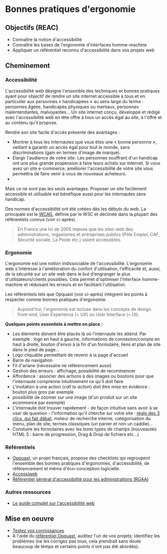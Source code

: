 # Bonnes pratiques d'ergonomie 

## Objectifs (REAC)

* Connaître la notion d'accessibilité 
* Connaître les bases de l'ergonomie d'interfaces homme-machine
* Appliquer un référentiel reconnu d'accessibilité dans vos projets web

## Cheminement

### Accessibilité

L'accessibilité web désigne l'ensemble des techniques et bonnes pratiques ayant pour objectif de rendre un site internet accessible à tous et en particulier aux personnes « handicapées » au sens large du terme : personnes âgées, handicapés physiques ou mentaux, personnes malentendantes, malvoyantes... Un site internet conçu, développé et rédigé avec l'accessibilité web en tête offre à tous un accès égal au site, à l'offre et au contenu qu'il propose.

Rendre son site facile d'accès présente des avantages :

* Montrer à tous les internautes que vous êtes une « bonne personne », veillant à garantir un accès égal pour tout le monde, sans discriminations (gain en termes d'image de marque).
* Elargir l'audience de votre site. Les personnes souffrant d'un handicap ont une plus grande propension à faire leurs achats sur internet. Si vous avez un site e-commerce, améliorer l'accessibilité de votre site vous permettra de faire venir à vous de nouveaux acheteurs.
* 
Mais ce ne sont pas les seuls avantages. Proposer un site facilement accessible et utilisable est bénéfique aussi pour les internautes sans handicap.

Des normes d'accessibilité ont été créées dès les débuts du web. La principale est le [WCAG](https://www.w3.org/Translations/WCAG20-fr), définie par le W3C et déclinée dans la plupart des référentiels connus (voir ci-après).  

> En France une loi de 2005 impose que les sites web des administrations, organismes et entreprises publics (Pôle Emploi, CAF, Sécurité sociale, La Poste etc.) soient accessibles.   

### Ergonomie

L'ergonomie est une notion indissociable de l'accessibilité. L'ergonomie web s'intéresse à l'amélioration du confort d'utilisation, l'efficacité et, aussi, de la sécurité sur un site web dans le but d'engranger le plus d'utilisateurs/clients possibles. Cela permet d'optimiser l'interface homme-machine et réduisant les erreurs et en facilitant l'utilisation.

Les référentiels tels que Opquast (voir ci-après) intègrent les points à respecter comme bonnes pratiques d'ergonomie.  

> Aujourd'hui, l'ergonomie est incluse dans les concepts de design front-end, User Experience (= UX) ou User Interface (= UI).

**Quelques points essentiels à mettre en place :** 

* Les éléments doivent être placés là où l'internaute les attend. Par exemple : logo en haut à gauche, informations de connexion/compte en haut à droite, bouton d'envoi à la fin d'un formulaire, liens et plan de site dans le pied de page... 
* Logo cliquable permettant de revenir à la page d'accueil
* Barre de navigation
* Fil d'ariane (nécessaire ne référencement aussi)
* Gestion des erreurs : affichage, possibilité de recommencer
* Affordance : associer des actions à des images ou boutons pour que l'internaute comprenne intuitivement ce qu'il doit faire
* L'invitation à une action (_call to action_) doit être mise en évidence : bouton plus gros par exemple
* possibilité de zoomer sur une image (d'un produit sur un site ecommerce par exemple)  
* L'internaute doit trouver rapidement - de façon intuitive sans avoir à se oser de question - l'information qu'il cherche sur votre site : [règle des 3 clics, qui fait débat](https://www.oboqo.com/blog/la-regle-des-3-clics-que-faut-il-en-retenir), moteur de recherche interne, catégorisation du menu, plan de site, termes classiques (un panier et non un caddie)...
* Constuire les formulaires avec les bons types de champs (nouveautés HTML 5 : barre de progression, Drag & Drop de fichiers etc...) 

### Référentiels

* [Opquast](https://checklists.opquast.com/fr), un projet français, propose des checklists qui regroupent l'ensemble des bonnes pratiques d'ergonomies, d'accessibilité, de référencement et même d'éco-conception logicielle.  
* [Accessiweb](http://www.accessiweb.org/index.php/accessiweb_2.2_liste_generale.html) 
* [Référentiel général d'accessibilité pour les administrations (RGAA)](http://references.modernisation.gouv.fr/referentiel)

### Autres ressources 
* [Le guide complet sur l'accessibilité web](https://www.lafabriquedunet.fr/creation-site-vitrine/articles/guide-accessibilite-site-web) 

## Mise en oeuvre
* [Testez vos connissances](https://www.opquast.com/certification/connaissez-bonnes-pratiques-web) 
* A l'aide du [référentiel Opquast](https://checklists.opquast.com/fr), auditez l'un de vos projets; identifiez les problèmes (ne les corrigez pas tous, cela prendrait sans doute beaucoup de temps et certains points n'ont pas été abordés).   